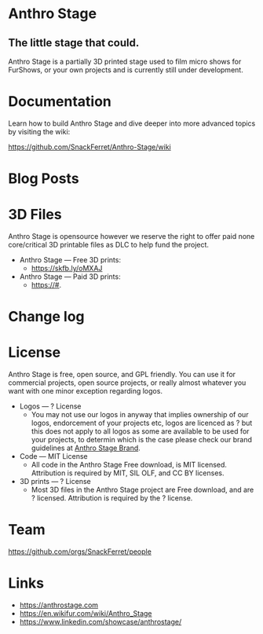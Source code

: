 # Anthro Stage

## The little stage that could.

Anthro Stage is a partially 3D printed stage used to film micro shows for FurShows, or your own projects and is currently still under development.

# Documentation

Learn how to build Anthro Stage and dive deeper into more advanced topics by visiting the wiki:

<a href="https://github.com/SnackFerret/Anthro-Stage/wiki">https://github.com/SnackFerret/Anthro-Stage/wiki</a>

# Blog Posts

# 3D Files


Anthro Stage is opensource however we reserve the right to offer paid none core/critical 3D printable files as DLC to help fund the project.

<ul>
  <li>Anthro Stage — Free 3D prints:
    <ul>
      <li><a href="https://skfb.ly/oMXAJ">https://skfb.ly/oMXAJ</a></li>
    </ul>
  </li>
  <li>Anthro Stage — Paid 3D prints:
    <ul>
      <li><a href="https://#">https://#</a>.</li>
    </ul>
  </li>
</ul>

# Change log

# License

Anthro Stage is free, open source, and GPL friendly. You can use it for commercial projects, open source projects, or really almost whatever you want with one minor exception regarding logos.

<ul>
  <li>Logos — ? License
    <ul>
      <li>You may  not use our logos in anyway that implies ownership of our logos, endorcement of your projects etc, logos are licenced as ? but this does not apply to all logos as some are available to be used for your projects, to determin which is the case please check our brand guidelines at <a href="[https://anthrostage.com/brand/">Anthro Stage Brand</a>.</li>
    </ul>
  </li>
  <li>Code — MIT License
    <ul>
      <li>All code in the Anthro Stage Free download, is MIT licensed. Attribution is required by MIT, SIL OLF, and CC BY licenses.</li>
    </ul>
  </li>
  <li>3D prints — ? License
    <ul>
      <li>Most 3D files in the Anthro Stage project are Free download, and are ? licensed. Attribution is required by the ? license.</li>
    </ul>
  </li>
</ul>

# Team

https://github.com/orgs/SnackFerret/people

# Links

<ul>
  <li><a href="https://anthrostage.com">https://anthrostage.com</a></li>
  <li><a href="https://en.wikifur.com/wiki/Anthro_Stage">https://en.wikifur.com/wiki/Anthro_Stage</a></li>
  <li><a href="https://www.linkedin.com/showcase/anthrostage/">https://www.linkedin.com/showcase/anthrostage/</a></li>
</ul>



